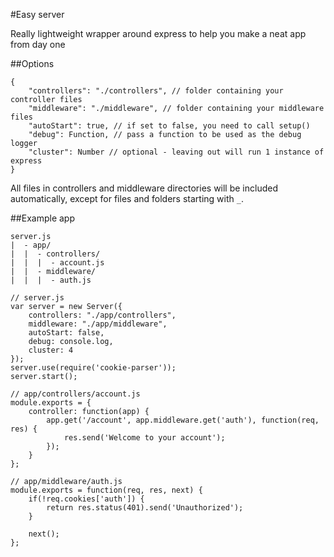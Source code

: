 #Easy server

Really lightweight wrapper around express to help you make a neat app from day one

##Options
```
{
    "controllers": "./controllers", // folder containing your controller files
    "middleware": "./middleware", // folder containing your middleware files
    "autoStart": true, // if set to false, you need to call setup()
    "debug": Function, // pass a function to be used as the debug logger
    "cluster": Number // optional - leaving out will run 1 instance of express
}
```

All files in controllers and middleware directories will be included automatically, except for files and folders starting with `_`.

##Example app
```
server.js
|  - app/
|  |  - controllers/
|  |  |  - account.js
|  |  - middleware/
|  |  |  - auth.js
```
```
// server.js
var server = new Server({
    controllers: "./app/controllers",
    middleware: "./app/middleware",
    autoStart: false,
    debug: console.log,
    cluster: 4
});
server.use(require('cookie-parser'));
server.start();
```
```
// app/controllers/account.js
module.exports = {
    controller: function(app) {
        app.get('/account', app.middleware.get('auth'), function(req, res) {
            res.send('Welcome to your account');
        });
    }
};
```
```
// app/middleware/auth.js
module.exports = function(req, res, next) {
    if(!req.cookies['auth']) {
        return res.status(401).send('Unauthorized');
    }
    
    next();
};
```